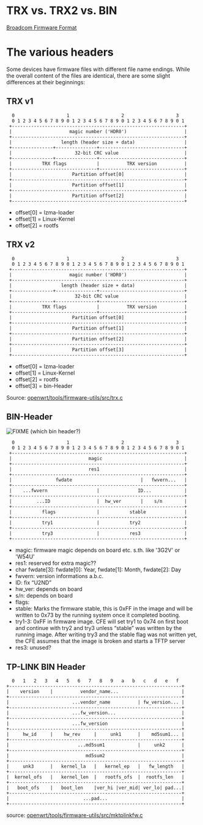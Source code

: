 # TRX vs. TRX2 vs. BIN

[Broadcom Firmware Format](http://skaya.enix.org/wiki/FirmwareFormat "http://skaya.enix.org/wiki/FirmwareFormat")

# The various headers

Some devices have firmware files with different file name endings. While the overall content of the files are identical, there are some slight differences at their beginnings:

## TRX v1

```
  0                   1                   2                   3   
  0 1 2 3 4 5 6 7 8 9 0 1 2 3 4 5 6 7 8 9 0 1 2 3 4 5 6 7 8 9 0 1 
 +---------------------------------------------------------------+
 |                     magic number ('HDR0')                     |
 +---------------------------------------------------------------+
 |                  length (header size + data)                  |
 +---------------+---------------+-------------------------------+
 |                       32-bit CRC value                        |
 +---------------+---------------+-------------------------------+
 |           TRX flags           |          TRX version          |
 +-------------------------------+-------------------------------+
 |                      Partition offset[0]                      |
 +---------------------------------------------------------------+
 |                      Partition offset[1]                      |
 +---------------------------------------------------------------+
 |                      Partition offset[2]                      |
 +---------------------------------------------------------------+
```

- offset\[0] = lzma-loader
- offset\[1] = Linux-Kernel
- offset\[2] = rootfs

## TRX v2

```
  0                   1                   2                   3   
  0 1 2 3 4 5 6 7 8 9 0 1 2 3 4 5 6 7 8 9 0 1 2 3 4 5 6 7 8 9 0 1 
 +---------------------------------------------------------------+
 |                     magic number ('HDR0')                     |
 +---------------------------------------------------------------+
 |                  length (header size + data)                  |
 +---------------+---------------+-------------------------------+
 |                       32-bit CRC value                        |
 +---------------+---------------+-------------------------------+
 |           TRX flags           |          TRX version          |
 +-------------------------------+-------------------------------+
 |                      Partition offset[0]                      |
 +---------------------------------------------------------------+
 |                      Partition offset[1]                      |
 +---------------------------------------------------------------+
 |                      Partition offset[2]                      |
 +---------------------------------------------------------------+
 |                      Partition offset[3]                      |
 +---------------------------------------------------------------+
```

- offset\[0] = lzma-loader
- offset\[1] = Linux-Kernel
- offset\[2] = rootfs
- offset\[3] = bin-Header

Source: [openwrt/tools/firmware-utils/src/trx.c](http://git.openwrt.org/?p=14.07%2Fopenwrt.git%3Ba%3Dblob%3Bf%3Dtools%2Ffirmware-utils%2Fsrc%2Ftrx.c%3Bh%3Daa1f5be4b65b66ac9a1a48d7304d9bef131080e1%3Bhb%3DHEAD#l69 "http://git.openwrt.org/?p=14.07/openwrt.git;a=blob;f=tools/firmware-utils/src/trx.c;h=aa1f5be4b65b66ac9a1a48d7304d9bef131080e1;hb=HEAD#l69")

## BIN-Header

![FIXME](/lib/images/smileys/fixme.svg) (which bin header?)

```
  0                   1                   2                   3   
  0 1 2 3 4 5 6 7 8 9 0 1 2 3 4 5 6 7 8 9 0 1 2 3 4 5 6 7 8 9 0 1 
 +---------------------------------------------------------------+
 |                            magic                              |
 +---------------------------------------------------------------+
 |                            res1                               |
 +---------------------------------------------------------------+
 |                fwdate                         |   fwvern...   |
 +---------------------------------------------------------------+
 |    ...fwvern                  |              ID...            |
 +---------------------------------------------------------------+
 |         ...ID                 |  hw_ver       |    s/n        |
 +---------------------------------------------------------------+
 |           flags               |           stable              |
 +---------------------------------------------------------------+
 |           try1                |           try2                |
 +---------------------------------------------------------------+
 |           try3                |           res3                |
 +---------------------------------------------------------------+
```

- magic: firmware magic depends on board etc. s.th. like '3G2V' or 'W54U'
- res1: reserved for extra magic??
- char fwdate\[3]: fwdate\[0]: Year, fwdate\[1]: Month, fwdate\[2]: Day
- fwvern: version informations a.b.c.
- ID: fix “U2ND”
- hw\_ver: depends on board
- s/n: depends on board
- flags:
- stable: Marks the firmware stable, this is 0xFF in the image and will be written to 0x73 by the running system once it completed booting.
- try1-3: 0xFF in firmware image. CFE will set try1 to 0x74 on first boot and continue with try2 and try3 unless “stable” was written by the running image. After writing try3 and the stable flag was not written yet, the CFE assumes that the image is broken and starts a TFTP server
- res3: unused?

## TP-LINK BIN Header

```
  0   1   2   3   4   5   6   7   8   9   a   b   c   d   e   f  
+---------------------------------------------------------------+
|    version    |          vendor_name...                       |
+---------------------------------------------------------------+
|                       ...vendor_name          | fw_version... |
+---------------------------------------------------------------+
|                       ...fw_version...                        |
+---------------------------------------------------------------+
|                       ...fw_version                           |
+---------------------------------------------------------------+
|     hw_id     |    hw_rev     |     unk1      |    md5sum1... |
+---------------------------------------------------------------+
|                         ...md5sum1            |     unk2      |
+---------------------------------------------------------------+
|                            md5sum2                            |
+---------------------------------------------------------------+
|     unk3      |   kernel_la   |   kernel_ep   |   fw_length   |
+---------------------------------------------------------------+
|  kernel_ofs   |   kernel_len  |   rootfs_ofs  |  rootfs_len   |
+---------------------------------------------------------------+
|   boot_ofs    |   boot_len    |ver_hi |ver_mid| ver_lo| pad...|
+---------------------------------------------------------------+
|                           ...pad...                           |
+---------------------------------------------------------------+
```

source: [openwrt/tools/firmware-utils/src/mktplinkfw.c](http://git.openwrt.org/?p=openwrt.git%3Ba%3Dblob%3Bf%3Dtools%2Ffirmware-utils%2Fsrc%2Fmktplinkfw.c%3Bh%3Da6aab598a1ffa677e64307ee4234479d45de9140%3Bhb%3DHEAD#l78 "http://git.openwrt.org/?p=openwrt.git;a=blob;f=tools/firmware-utils/src/mktplinkfw.c;h=a6aab598a1ffa677e64307ee4234479d45de9140;hb=HEAD#l78")
